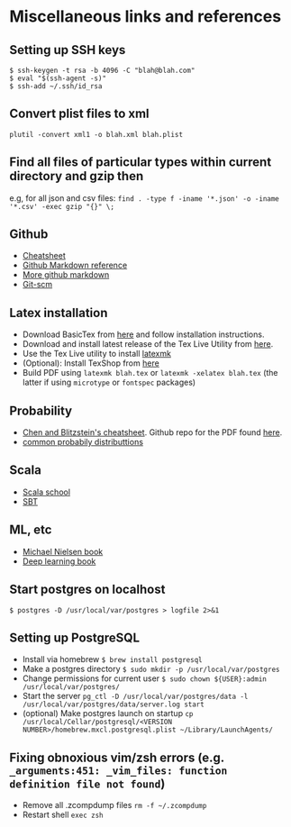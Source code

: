 # Miscellaneous links and references

## Setting up SSH keys
```
$ ssh-keygen -t rsa -b 4096 -C "blah@blah.com"
$ eval "$(ssh-agent -s)"
$ ssh-add ~/.ssh/id_rsa
```

## Convert plist files to xml
`plutil -convert xml1 -o blah.xml blah.plist`


## Find all files of particular types within current directory and gzip then
e.g, for all json and csv files:
`find . -type f -iname '*.json' -o -iname '*.csv' -exec gzip "{}" \;`

## Github
* [Cheatsheet](https://training.github.com/kit/downloads/github-git-cheat-sheet.pdf)
* [Github Markdown reference](https://help.github.com/articles/markdown-basics/)
* [More github markdown](https://guides.github.com/features/mastering-markdown/)
* [Git-scm](https://git-scm.com/)

## Latex installation
* Download BasicTex from [here](https://www.tug.org/mactex/) and follow installation instructions.
* Download and install latest release of the Tex Live Utility from [here](https://github.com/amaxwell/tlutility/releases).
* Use the Tex Live utility to install [latexmk](http://users.phys.psu.edu/~collins/software/latexmk-jcc/)
* (Optional): Install TexShop from [here](http://pages.uoregon.edu/koch/texshop/obtaining.html)
* Build PDF using `latexmk blah.tex` or `latexmk -xelatex blah.tex` (the latter if using `microtype` or `fontspec` packages)

## Probability
* [Chen and Blitzstein's cheatsheet](https://github.com/wzchen/probability_cheatsheet/raw/master/probability_cheatsheet.pdf). Github repo for the PDF found [here](https://github.com/wzchen/probability_cheatsheet).
* [common probabily distributtions](https://blog.cloudera.com/blog/2015/12/common-probability-distributions-the-data-scientists-crib-sheet/)

## Scala
* [Scala school](https://twitter.github.io/scala_school/)
* [SBT](http://www.scala-sbt.org/release/tutorial/)

## ML, etc
* [Michael Nielsen book](http://neuralnetworksanddeeplearning.com/)
* [Deep learning book](https://goodfeli.github.io/dlbook/)

## Start postgres on localhost
```
$ postgres -D /usr/local/var/postgres > logfile 2>&1
```

## Setting up PostgreSQL
* Install via homebrew `$ brew install postgresql`
* Make a postgres directory `$ sudo mkdir -p /usr/local/var/postgres`
* Change permissions for current user `$ sudo chown ${USER}:admin /usr/local/var/postgres/`
* Start the server `pg_ctl -D /usr/local/var/postgres/data -l /usr/local/var/postgres/data/server.log start`
* (optional) Make postgres launch on startup `cp /usr/local/Cellar/postgresql/<VERSION NUMBER>/homebrew.mxcl.postgresql.plist ~/Library/LaunchAgents/`

## Fixing obnoxious vim/zsh errors (e.g. `_arguments:451: _vim_files: function definition file not found`)
* Remove all .zcompdump files
`rm -f ~/.zcompdump`
* Restart shell
`exec zsh`
